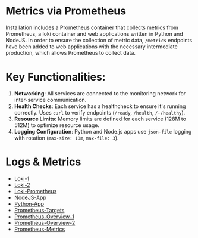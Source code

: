 # Metrics via Prometheus

Installation includes a Prometheus container that collects metrics from Prometheus, a loki container and web applications written in Python and NodeJS.
In order to ensure the collection of metric data, `/metrics` endpoints have been added to web applications with the necessary intermediate production, which allows Prometheus to collect data.

# Key Functionalities:
1. **Networking**:
All services are connected to the monitoring network for inter-service communication.
2. **Health Checks**:
Each service has a healthcheck to ensure it's running correctly.
Uses `curl` to verify endpoints (`/ready`, `/health`, `/-/healthy`).
3. **Resource Limits**:
Memory limits are defined for each service (128M to 512M) to optimize resource usage.
4. **Logging Configuration**:
Python and Node.js apps use `json-file` logging with rotation (`max-size: 10m`, `max-file: 3`).

# Logs & Metrics
* [Loki-1](app-metrics/loki-dashboard1.png)
* [Loki-2](app-metrics/loki-dashboard2.png)
* [Loki-Prometheus](app-metrics/prometheus-loki.png)
* [NodeJS-App](app-metrics/prometheus-nodejs.png)
* [Python-App](app-metrics/prometheus-python.png)
* [Prometheus-Targets](app-metrics/prometheus-targets.png)
* [Prometheus-Overview-1](app-metrics/prometheus-overview1.png)
* [Prometheus-Overview-2](app-metrics/prometheus-overview2.png)
* [Prometheus-Metrics](app-metrics/prometheus-total.png)